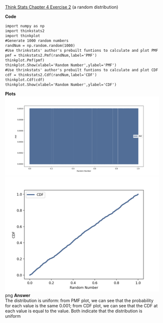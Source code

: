[Think Stats Chapter 4 Exercise 2](http://greenteapress.com/thinkstats2/html/thinkstats2005.html#toc41) (a random distribution)

**Code**
```
import numpy as np   
import thinkstats2   
import thinkplot   
#Generate 1000 random numbers   
randNum = np.random.random(1000)   
#Use thrinkstats' author's prebuilt funtions to calculate and plot PMF   
pmf = thinkstats2.Pmf(randNum,label='PMF')   
thinkplot.Pmf(pmf)   
thinkplot.Show(xlabel='Random Number',ylabel='PMF')   
#Use thrinkstats' author's prebuilt funtions to calculate and plot CDF   
cdf = thinkstats2.Cdf(randNum,label='CDF')   
thinkplot.Cdf(cdf)   
thinkplot.Show(xlabel='Random Number',ylabel='CDF')   
```
**Plots**  
![PMF](/img/Figure_C4_PMF.png)  
![CDF](/img/Figure_C4_CDF.png)  
  png
**Answer**    
The distribution is uniform: from PMF plot, we can see that the probability for each value is the same 0.001; from CDF plot, we can see that the CDF at each value is equal to the value. Both indicate that the distribution is uniform  
